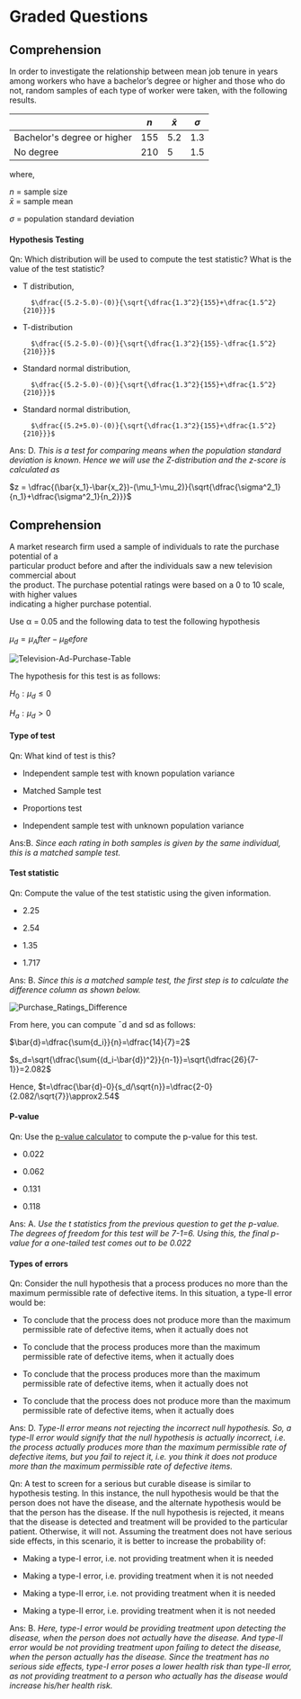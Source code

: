 # Graded Questions

## Comprehension

In order to investigate the relationship between mean job tenure in years among workers who have a bachelor’s degree or higher and those who do not, random samples of each type of worker were taken, with the following results.

|                             | $n$ | $\bar{x}$ | $\sigma$ |
| --------------------------- | --- | --------- | -------- |
| Bachelor's degree or higher | 155 | 5.2       | 1.3      |
| No degree                   | 210 | 5         | 1.5      |

where,

$n$ = sample size  
$\bar{x}$ = sample mean

$\sigma$ = population standard deviation

#### Hypothesis Testing

Qn: Which distribution will be used to compute the test statistic? What is the value of the test statistic?

- T distribution,

        $\dfrac{(5.2-5.0)-(0)}{\sqrt{\dfrac{1.3^2}{155}+\dfrac{1.5^2}{210}}}$

- T-distribution

        $\dfrac{(5.2-5.0)-(0)}{\sqrt{\dfrac{1.3^2}{155}-\dfrac{1.5^2}{210}}}$

- Standard normal distribution,

        $\dfrac{(5.2-5.0)-(0)}{\sqrt{\dfrac{1.3^2}{155}+\dfrac{1.5^2}{210}}}$

- Standard normal distribution,

        $\dfrac{(5.2+5.0)-(0)}{\sqrt{\dfrac{1.3^2}{155}+\dfrac{1.5^2}{210}}}$

Ans: D. *This is a test for comparing means when the population standard deviation is known. Hence we will use the Z-distribution and the  z-score is calculated as*

$z = \dfrac{(\bar{x_1}-\bar{x_2})-(\mu_1-\mu_2)}{\sqrt{\dfrac{\sigma^2_1}{n_1}+\dfrac{\sigma^2_1}{n_2}}}$

## Comprehension

A market research firm used a sample of individuals to rate the purchase potential of a  
particular product before and after the individuals saw a new television commercial about  
the product. The purchase potential ratings were based on a 0 to 10 scale, with higher values  
indicating a higher purchase potential.

Use α = 0.05 and the following data to test the following hypothesis

$μ_d=\mu_After−\mu_Before$

![Television-Ad-Purchase-Table](https://i.ibb.co/C050q1H/Television-Ad-Purchase-Table.png)

The hypothesis for this test is as follows:

$H_0:\mu_d≤0$

$H_a:\mu_d>0$

#### Type of test

Qn: What kind of test is this?

- Independent sample test with known population variance

- Matched Sample test

- Proportions test

- Independent sample test with unknown population variance

Ans:B. *Since each rating in both samples is given by the same individual, this is a matched sample test.*

#### Test statistic

Qn: Compute the value of the test statistic using the given information.

- 2.25

- 2.54

- 1.35

- 1.717

Ans: B. *Since this is a matched sample test, the first step is to calculate the difference column as shown below.*

![Purchase_Ratings_Difference](https://i.ibb.co/85Y2fGQ/Purchase-Ratings-Difference.png)

From here, you can compute ¯d and sd as follows:

$\bar{d}=\dfrac{\sum{d_i}}{n}=\dfrac{14}{7}=2$

$s_d=\sqrt{\dfrac{\sum{(d_i-\bar{d})^2}}{n-1}}=\sqrt{\dfrac{26}{7-1}}=2.082$

Hence, $t=\dfrac{\bar{d}-0}{s_d/\sqrt{n}}=\dfrac{2-0}{2.082/\sqrt{7}}\approx2.54$

#### P-value

Qn: Use the [p-value calculator](https://www.socscistatistics.com/pvalues/tdistribution.aspx) to compute the p-value for this test.

- 0.022

- 0.062

- 0.131

- 0.118

Ans: A. *Use the t statistics from the previous question to get the p-value. The degrees of freedom for this test will be 7-1=6. Using this, the final p-value for a one-tailed test comes out to be 0.022*

#### Types of errors

Qn: Consider the null hypothesis that a process produces no more than the maximum permissible rate of defective items. In this situation, a type-II error would be:

- To conclude that the process does not produce more than the maximum permissible rate of defective items, when it actually does not

- To conclude that the process produces more than the maximum permissible rate of defective items, when it actually does

- To conclude that the process produces more than the maximum permissible rate of defective items, when it actually does not

- To conclude that the process does not produce more than the maximum permissible rate of defective items, when it actually does

Ans: D. *Type-II error means not rejecting the incorrect null hypothesis. So, a type-II error would signify that the null hypothesis is actually incorrect, i.e. the process actually produces more than the maximum permissible rate of defective items, but you fail to reject it, i.e. you think it does not produce more than the maximum permissible rate of defective items.*

Qn: A test to screen for a serious but curable disease is similar to hypothesis testing. In this instance, the null hypothesis would be that the person does not have the disease, and the alternate hypothesis would be that the person has the disease. If the null hypothesis is rejected, it means that the disease is detected and treatment will be provided to the particular patient. Otherwise, it will not. Assuming the treatment does not have serious side effects, in this scenario, it is better to increase the probability of:

- Making a type-I error, i.e. not providing treatment when it is needed

- Making a type-I error, i.e. providing treatment when it is not needed

- Making a type-II error, i.e. not providing treatment when it is needed

- Making a type-II error, i.e. providing treatment when it is not needed

Ans: B. *Here, type-I error would be providing treatment upon detecting the disease, when the person does not actually have the disease. And type-II error would be not providing treatment upon failing to detect the disease, when the person actually has the disease. Since the treatment has no serious side effects, type-I error poses a lower health risk than type-II error, as not providing treatment to a person who actually has the disease would increase his/her health risk.*
